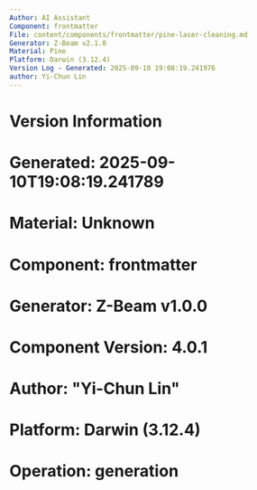 ```yaml
---
Author: AI Assistant
Component: frontmatter
File: content/components/frontmatter/pine-laser-cleaning.md
Generator: Z-Beam v2.1.0
Material: Pine
Platform: Darwin (3.12.4)
Version Log - Generated: 2025-09-10 19:08:19.241976
author: Yi-Chun Lin
---
```


# Version Information
# Generated: 2025-09-10T19:08:19.241789
# Material: Unknown
# Component: frontmatter
# Generator: Z-Beam v1.0.0
# Component Version: 4.0.1
# Author: "Yi-Chun Lin"
# Platform: Darwin (3.12.4)
# Operation: generation
